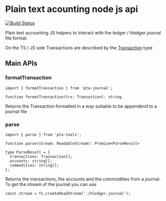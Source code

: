 # Plain text acounting node js api

[![Build Status](https://app.travis-ci.com/kajyr/pta-tools.svg?branch=main)](https://app.travis-ci.com/kajyr/pta-tools)

Plain text accounting JS helpers to interact with the ledger / hledger journal file format.

On the TS / JS side Transactions are described by the [Transaction](pta-tools/src/types.ts) type

## Main APIs

### formatTransaction

```
import { formatTransaction } from 'pta-journal';
```

```
function formatTransaction(trx: Transaction): string
```

Returns the Transaction formatted in a way suitable to be appendend to a journal file

### parse

```
import { parse } from 'pta-tools';
```

```
function parse(stream: ReadableStream): Promise<ParseResult>
```

```
type ParseResult = {
  transactions: Transaction[];
  accounts: string[];
  commodities: string[];
};
```

Returns the transactions, the accounts and the commodities from a journal. To get the stream of the journal you can use

```
const stream = fs.createReadStream('./hledger.journal');
```